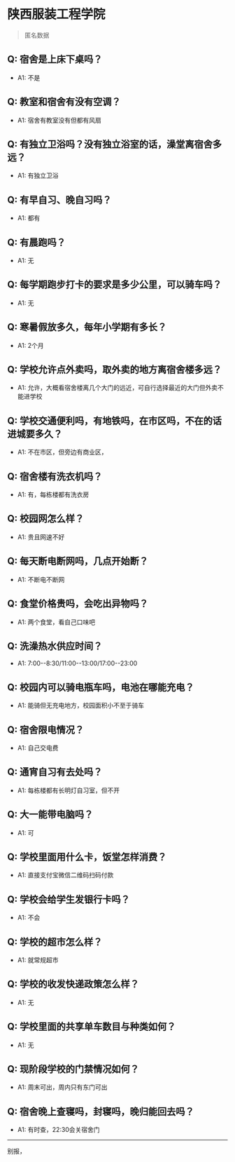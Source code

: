 # 陕西服装工程学院

> 匿名数据

## Q: 宿舍是上床下桌吗？

- A1: 不是

## Q: 教室和宿舍有没有空调？

- A1: 宿舍有教室没有但都有风扇

## Q: 有独立卫浴吗？没有独立浴室的话，澡堂离宿舍多远？

- A1: 有独立卫浴

## Q: 有早自习、晚自习吗？

- A1: 都有

## Q: 有晨跑吗？

- A1: 无

## Q: 每学期跑步打卡的要求是多少公里，可以骑车吗？

- A1: 无

## Q: 寒暑假放多久，每年小学期有多长？

- A1: 2个月

## Q: 学校允许点外卖吗，取外卖的地方离宿舍楼多远？

- A1: 允许，大概看宿舍楼离几个大门的远近，可自行选择最近的大门但外卖不能进学校

## Q: 学校交通便利吗，有地铁吗，在市区吗，不在的话进城要多久？

- A1: 不在市区，但旁边有商业区，

## Q: 宿舍楼有洗衣机吗？

- A1: 有，每栋楼都有洗衣房

## Q: 校园网怎么样？

- A1: 贵且网速不好

## Q: 每天断电断网吗，几点开始断？

- A1: 不断电不断网

## Q: 食堂价格贵吗，会吃出异物吗？

- A1: 两个食堂，看自己口味吧

## Q: 洗澡热水供应时间？

- A1: 7:00--8:30/11:00--13:00/17:00--23:00

## Q: 校园内可以骑电瓶车吗，电池在哪能充电？

- A1: 能骑但无充电地方，校园面积小不至于骑车

## Q: 宿舍限电情况？

- A1: 自己交电费

## Q: 通宵自习有去处吗？

- A1: 每栋楼都有长明灯自习室，但不开

## Q: 大一能带电脑吗？

- A1: 可

## Q: 学校里面用什么卡，饭堂怎样消费？

- A1: 直接支付宝微信二维码扫码付款

## Q: 学校会给学生发银行卡吗？

- A1: 不会

## Q: 学校的超市怎么样？

- A1: 就常规超市

## Q: 学校的收发快递政策怎么样？

- A1: 无

## Q: 学校里面的共享单车数目与种类如何？

- A1: 无

## Q: 现阶段学校的门禁情况如何？

- A1: 周末可出，周内只有东门可出

## Q: 宿舍晚上查寝吗，封寝吗，晚归能回去吗？

- A1: 有时查，22:30会关宿舍门

***

别报，